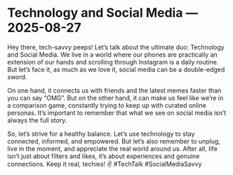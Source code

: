 # Technology and Social Media — 2025-08-27

Hey there, tech-savvy peeps! Let’s talk about the ultimate duo: Technology and Social Media. We live in a world where our phones are practically an extension of our hands and scrolling through Instagram is a daily routine. But let’s face it, as much as we love it, social media can be a double-edged sword. 

On one hand, it connects us with friends and the latest memes faster than you can say “OMG”. But on the other hand, it can make us feel like we’re in a comparison game, constantly trying to keep up with curated online personas. It’s important to remember that what we see on social media isn’t always the full story.

So, let’s strive for a healthy balance. Let’s use technology to stay connected, informed, and empowered. But let’s also remember to unplug, live in the moment, and appreciate the real world around us. After all, life isn’t just about filters and likes, it’s about experiences and genuine connections. Keep it real, techies! ✌️ #TechTalk #SocialMediaSavvy